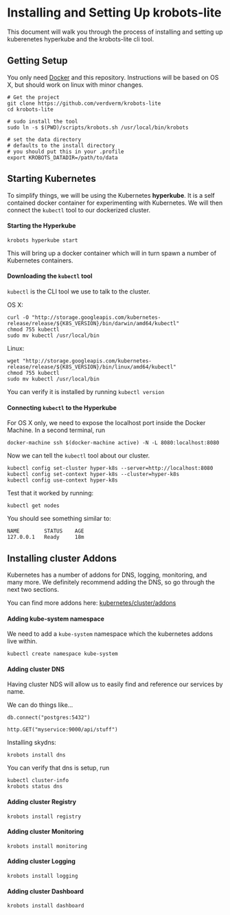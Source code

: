 # Installing and Setting Up krobots-lite

This document will walk you through the process 
of installing and setting up kuberenetes hyperkube
and the krobots-lite cli tool.

## Getting Setup

You only need [Docker](www.docker.com) and this repository.
Instructions will be based on OS X, but should work on linux with minor changes.

```
# Get the project
git clone https://github.com/verdverm/krobots-lite
cd krobots-lite

# sudo install the tool
sudo ln -s $(PWD)/scripts/krobots.sh /usr/local/bin/krobots

# set the data directory
# defaults to the install directory
# you should put this in your .profile
export KROBOTS_DATADIR=/path/to/data
```


## Starting Kubernetes

To simplify things, we will be using the Kubernetes **hyperkube**.
It is a self contained docker container for experimenting with Kubernetes.
We will then connect the `kubectl` tool to our dockerized cluster.

#### Starting the Hyperkube

```
krobots hyperkube start
```

This will bring up a docker container 
which will in turn spawn a number of
Kubernetes containers.

#### Downloading the `kubectl` tool

`kubectl` is the CLI tool we use to talk to the cluster.

OS X:

```
curl -O "http://storage.googleapis.com/kubernetes-release/release/${K8S_VERSION}/bin/darwin/amd64/kubectl"
chmod 755 kubectl
sudo mv kubectl /usr/local/bin
```

Linux:

```
wget "http://storage.googleapis.com/kubernetes-release/release/${K8S_VERSION}/bin/linux/amd64/kubectl"
chmod 755 kubectl
sudo mv kubectl /usr/local/bin
```

You can verify it is installed by running `kubectl version`



#### Connecting `kubectl` to the Hyperkube


For OS X only, we need to expose the localhost port inside the Docker Machine.
In a second terminal, run

```
docker-machine ssh $(docker-machine active) -N -L 8080:localhost:8080
```

Now we can tell the `kubectl` tool about our cluster.

```
kubectl config set-cluster hyper-k8s --server=http://localhost:8080
kubectl config set-context hyper-k8s --cluster=hyper-k8s
kubectl config use-context hyper-k8s
```

Test that it worked by running:

```
kubectl get nodes
```

You should see something similar to:

```
NAME        STATUS    AGE
127.0.0.1   Ready     18m
```

## Installing cluster Addons

Kubernetes has a number of addons
for DNS, logging, monitoring,
and many more. We definitely
recommend adding the DNS,
so go through the next two sections.

You can find more addons here:
[kubernetes/cluster/addons](https://github.com/kubernetes/kubernetes/tree/master/cluster/addons)

#### Adding kube-system namespace

We need to add a `kube-system` namespace
which the kubernetes addons live within.

```
kubectl create namespace kube-system
```


#### Adding cluster DNS

Having cluster NDS will allow us to easily find
and reference our services by name.

We can do things like...

```
db.connect("postgres:5432")

http.GET("myservice:9000/api/stuff")
```

Installing skydns:

```
krobots install dns
```

You can verify that dns is setup, run

```
kubectl cluster-info
krobots status dns
```


#### Adding cluster Registry

```
krobots install registry
```


#### Adding cluster Monitoring

```
krobots install monitoring
```


#### Adding cluster Logging

```
krobots install logging
```


#### Adding cluster Dashboard

```
krobots install dashboard
```



